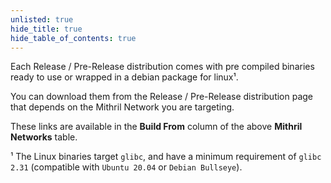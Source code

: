 ```yaml
---
unlisted: true
hide_title: true
hide_table_of_contents: true
---
```


Each Release / Pre-Release distribution comes with pre compiled binaries ready to use or wrapped in a debian package
for linux¹.

You can download them from the Release / Pre-Release distribution page that depends on the Mithril Network you
are targeting.

These links are available in the **Build From** column of the above **Mithril Networks** table.

¹ The Linux binaries target `glibc`, and have a minimum requirement of `glibc 2.31` (compatible with `Ubuntu 20.04`
or `Debian Bullseye`). 